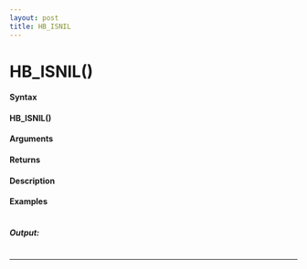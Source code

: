 ```yaml
---
layout: post
title: HB_ISNIL
---
```


# HB_ISNIL()


#### Syntax

#### HB_ISNIL()

#### Arguments

#### Returns

#### Description

#### Examples

```

```

##### Output:

```

```

---